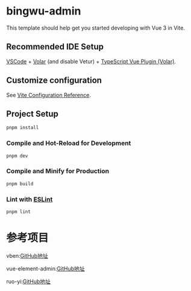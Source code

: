 # bingwu-admin

This template should help get you started developing with Vue 3 in Vite.

## Recommended IDE Setup

[VSCode](https://code.visualstudio.com/) + [Volar](https://marketplace.visualstudio.com/items?itemName=Vue.volar) (and disable Vetur) + [TypeScript Vue Plugin (Volar)](https://marketplace.visualstudio.com/items?itemName=Vue.vscode-typescript-vue-plugin).

## Customize configuration

See [Vite Configuration Reference](https://vitejs.dev/config/).

## Project Setup

```sh
pnpm install
```

### Compile and Hot-Reload for Development

```sh
pnpm dev
```

### Compile and Minify for Production

```sh
pnpm build
```

### Lint with [ESLint](https://eslint.org/)

```sh
pnpm lint
```

# 参考项目

vben:[GitHub地址](https://github.com/vbenjs/vue-vben-admin)

vue-element-admin:[GitHub地址](https://github.com/PanJiaChen/vue-element-admin)

ruo-yi:[GitHub地址](https://github.com/yangzongzhuan/RuoYi-Vue3)
